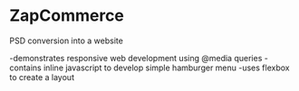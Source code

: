 # ZapCommerce
PSD conversion into a website 


-demonstrates responsive web development using @media queries 
-contains inline javascript to develop simple hamburger menu
-uses flexbox to create a layout 
